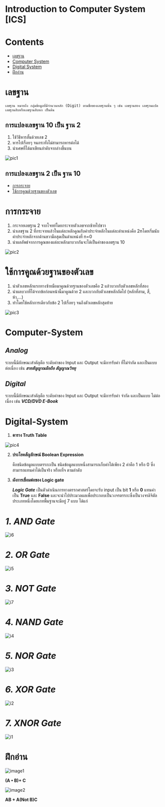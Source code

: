 # __Introduction to Computer System [ICS]__

# __Contents__
* [เลขฐาน](#เลขฐาน)
* [Computer System](#Computer-System)
* [Digital System](#Digital-System)
* [ฝึกอ่าน](#ฝึกอ่าน)

# __เลขฐาน__
    เลขฐาน หมายถึง กลุ่มข้อมูลที่มีจำนวนหลัก (Digit) ตามชื่อของเลขฐานนั้น ๆ เช่น เลขฐานสอง เลขฐานแปด เลขฐานสิบหรือเลขฐานสิบหก เป็นต้น

## **การแปลงเลขฐาน 10 เป็น ฐาน 2**
1. ใช้วิธีหารสั้นด้วยเลข 2
2. หารไปเรื่อยๆ จนกระทั่งไม่สามารถหารต่อได้
3. นำเศษที่ได้มาเขียนลำดับจากล่างขึ้นบน

![pic1](https://raw.githubusercontent.com/Scorpionzaa555/tobeit/main/pic1.png)

## **การแปลงเลขฐาน 2 เป็น ฐาน 10**
* [การกระจาย](#การกระจาย)
* [ใช้การคูณด้วยฐานของตัวเลข](#ใช้การคูณด้วยฐานของตัวเลข)

# การกระจาย
1. กระจายเลขฐาน 2 จากโจทย์โดยกระจายตัวเลขจากซ้ายไปขวา
2. นำเลขฐาน 2 ที่กระจายแล้วในแต่ละหลักคูณกับค่าประจำหลักในแต่ละตำแหน่งคือ 2nโดยเริ่มนับค่าประจำหลักจากด้านขวามือสุดเป็นตำแหน่งที่ n=0
3. นำผลลัพธ์จากการคูณของแต่ละหลักมาบวกกันจะได้เป็นค่าของเลขฐาน 10

![pic2](pic2.png)

# ใช้การคูณด้วยฐานของตัวเลข
1. นำตัวเลขหลักแรกทางซ้ายมือมาคูณด้วยฐานของตัวเลขคือ 2 แล้วบวกกับตัวเลขหลักที่สอง
2. นำผลบวกที่ได้จากข้อก่อนหน้านี้มาคูณด้วย 2 และบวกกับตัวเลขหลักถัดไป (หลักที่สาม, สี่, ห้า,...)
3. ทำโดยใช้หลักการเดียวกับข้อ 2 ไปเรื่อยๆ จนถึงตัวเลขหลักสุดท้าย

![pic3](pic3.png)

# __Computer-System__
## ***Analog***
ระบบนี้มีลักษณะสำคัญคือ ระดับค่าของ Input และ Output จะมีการรับค่า ที่ไม่จำกัด และเป็นแบบ ต่อเนื่อง เช่น ***สายสัญญาณมือถือ สัญญาณวิทยุ***

## ***Digital***
ระบบนี้มีลักษณะสำคัญคือ ระดับค่าของ Input และ Output จะมีการรับค่า จำกัด และเป็นแบบ ไม่ต่อเนื่อง เช่น ***VCD/DVD  E-Book***

# __Digital-System__
1. __ตาราง Truth Table__

![pic4](pic4.png)

2. __ประโยคสัญลักษณ์ Boolean Expression__
   
   คือชนิดข้อมูลแบบตรรกะเป็น ชนิดข้อมูลแบบหนึ่งสามารถเก็บค่าได้เพียง 2 ค่าคือ 1 หรือ 0 ซึ่งสามารถแทนค่าได้เป็นจริง หรือเท็จ ตามลำดับ

3. __ผังการเชื่อมต่อของ Logic gate__

   ___Logic Gate___ เป็นตัวดำเนินการทางตรรกศาสตร์โดยจะรับ input เป็น bit __1__ หรือ __0__ แทนค่าเป็น **True** และ **False** และจะนำไปประมวลผลเพื่อประกอบเป็นวงจรตรรกะซึ่งเป็นวงจรดิจิตัลประเภทหนึ่งโดยเกทพื้นฐานจะมีอยู่ 7 แบบ ได้แก่

# ***1. AND Gate***
![i6](i6.png)
# ***2. OR Gate***
![i5](i5.png)
# ***3. NOT Gate***
![i7](i7.png)
# ***4. NAND Gate***
![i4](i4.png)
# ***5. NOR Gate***
![i3](i3.png)
# ***6. XOR Gate***
![i2](i2.png)
# ***7. XNOR Gate***
![i1](i1.png)

# __ฝึกอ่าน__
![image1](image1.png)

__(A • B)+ C__

![image2](image2.png)

__AB + A(Not B)C__
